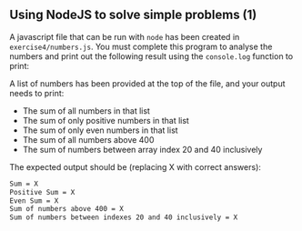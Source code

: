 ## Using NodeJS to solve simple problems (1)

A javascript file that can be run with `node` has been created in `exercise4/numbers.js`. You must complete this program to analyse the numbers and print out the following result using the `console.log` function to print:

A list of numbers has been provided at the top of the file, and your output needs to print:
 * The sum of all numbers in that list
 * The sum of only positive numbers in that list
 * The sum of only even numbers in that list
 * The sum of all numbers above 400
 * The sum of numbers between array index 20 and 40 inclusively

The expected output should be (replacing X with correct answers):
```txt
Sum = X
Positive Sum = X
Even Sum = X
Sum of numbers above 400 = X
Sum of numbers between indexes 20 and 40 inclusively = X
````
